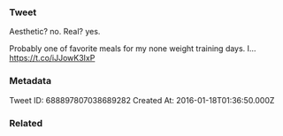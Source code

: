 ### Tweet
Aesthetic? no. Real? yes. 

Probably one of favorite meals for my none weight training days. I… https://t.co/iJJowK3IxP

### Metadata
Tweet ID: 688897807038689282
Created At: 2016-01-18T01:36:50.000Z

### Related

